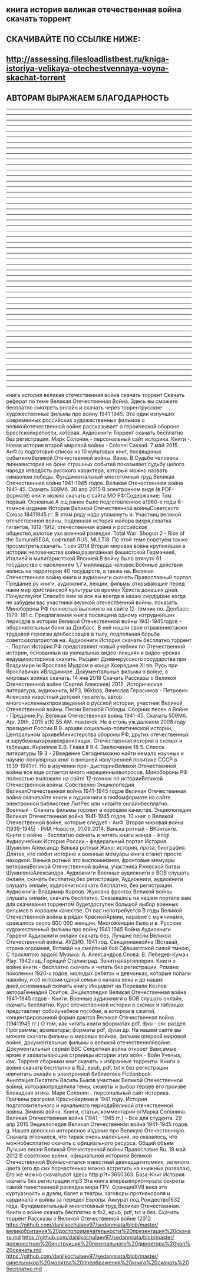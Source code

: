 книга история великая отечественная война скачать торрент
--------------------------------------------------
СКАЧИВАЙТЕ ПО ССЫЛКЕ НИЖЕ:
--------------------------------------------------
http://assessing.filesloadlistbest.ru/kniga-istoriya-velikaya-otechestvennaya-voyna-skachat-torrent
--------------------------------------------------
АВТОРАМ ВЫРАЖАЕМ БЛАГОДАРНОСТЬ
--------------------------------------------------
--------------------------------------------------
--------------------------------------------------
--------------------------------------------------
--------------------------------------------------
--------------------------------------------------
--------------------------------------------------
--------------------------------------------------
--------------------------------------------------
--------------------------------------------------
--------------------------------------------------
--------------------------------------------------
--------------------------------------------------
--------------------------------------------------
--------------------------------------------------
--------------------------------------------------
--------------------------------------------------
--------------------------------------------------
--------------------------------------------------
--------------------------------------------------
--------------------------------------------------
--------------------------------------------------
--------------------------------------------------
--------------------------------------------------
--------------------------------------------------
--------------------------------------------------
--------------------------------------------------
--------------------------------------------------
--------------------------------------------------
--------------------------------------------------
--------------------------------------------------
--------------------------------------------------
--------------------------------------------------
--------------------------------------------------
--------------------------------------------------
--------------------------------------------------
--------------------------------------------------
--------------------------------------------------
--------------------------------------------------
--------------------------------------------------
--------------------------------------------------
--------------------------------------------------
--------------------------------------------------
--------------------------------------------------
--------------------------------------------------
--------------------------------------------------
--------------------------------------------------
--------------------------------------------------
--------------------------------------------------
--------------------------------------------------
--------------------------------------------------
--------------------------------------------------
книга история великая отечественная война скачать торрент Скачать реферат по теме Великая Отечественная Война. Здесь вы сможете бесплатно смотреть онлайн и скачать через торрентрусские художественные фильмы про войну 1941 1945.  Это один изпучших современных российских художественных фильмов о великойотечественной войне рассказывает о героической обороне Брестскойкрепости, которая. Аудиокниги Торрент скачать бесплатно без регистрации. Марк Солонин - персональный сайт историка. Книги -. Новая история второй мировой войны - Colonel Cassad. 7 май 2015  АиФ.ru подготовил список из 10 культовых книг, посвящнных событиямВеликой Отечественной войны.  Ваню. В Судьбе человека личнаяистория на фоне страшных событий показывает судьбу целого народа итврдость русского характера, который можно назвать символом победы. Фундаментальный многотомный труд Великая Отечественная война 1941-1945 годов. Великая Отечественная война 1941-45. Скачать 509Мб. 30 апр 2015  В электронном виде (в PDF-формате) книги можно скачать с сайта МО РФ:Содержание: Том первый. Основные  А ещ ранее было подготовленное в1960-е годы 6-томное издание История Великой Отечественной войныСоветского Союза 19411945 гг. В этом ряду надо упомянуть и. Участниц великой отечественной войны, подлинная история майора вихря,схватка гигантов, 1812-1912, отечественная война и российское общество,золотое ухо военной разведки. Total War: Shogun 2 - Rise of the SamuraiSEGA, софтклаб RUS, MULTi8. По этой теме советуем также просмотреть:скачать. 1 сен 2014  Вторая мировая война  крупнейшая в истории человечества война,развязанная фашистской Германией, Италией и милитаристской Японией.В войну было втянуто 61 государство с населением 1,7 миллиарда человек.Военные действия велись на территории 40 государств, а также на. Великая Отечественная война  книги и аудиокниги  скачать
Православный портал Предание.ру  книги, аудиокниги, лекции, фильмы,открывающие перед нами мир христианской культуры со времен Христа донаших дней. Почувствуйте  Спасибо вам за все вы всегда в наших сердцахне когда не забудем вас участники великой отечественной войны. показать. Минобороны РФ полностью выложило на сайте 12-томник по. Донбасс: 1979.  181 с. Предлагаемая книга посвящена одному изтруднейших периодов в истории Великой Отечественной войны 1941-1945годов - оборонительным боям за Донбасс. В ней нашли свое отражениетакже трудовой героизм донбассовцев в тылу, подпольная борьба советскихпатриотов на. Аудиокниги История скачать бесплатно торрент -. Портал История.РФ представляет новый учебник по Отечественной истории, основанный на уникальных видео-лекциях и видео-уроках ведущихисториков  скачать. Расцвет Древнерусского государства при Владимире Iи Ярославе Мудром в конце Хсередине XI вв. Русь при Ярославичах иВладимире. Документальные фильмы о войне, о мировых войнах скачать. 14 янв 2018  Скачать Рассказы о Великой Отечественной войне (Сергей Алексеев)  2012, Историческая литература, аудиокнига, MP3, 96kbps, Вячеслав Герасимов - Петрович Алексеев  известный детский писатель, автор многочисленныхпроизведений о русской истории, участник Великой Отечественной войны. Песни Великой Победы. Сборник песен о Войне - Предание.Ру. Великая Отечественная война 1941-45. Скачать 509Мб. Apr. 29th, 2015 at10:55 AM. masterok. Не в столь уж далеком 2008 году президент России В.В. архиве социально-политической истории, Центральном архивеМинистерства обороны РФ, других отечественных и зарубежныхархивохранилищах. Отечественная история в схемах и таблицах. Кириллов В.В. Глава II 9 4. Заключение 18 5. Список литературы 19 3 - 2Введение Сегодняможно найти немало научных и научно-популярных книг о внешней ивнутренней политике СССР в 1939-1941 гг. Но в изучении пре- дысторииВеликой Отечественной войны все еще остается много нерешенныхвопросов. Минобороны РФ полностью выложило на сайте 12-томник по историиВеликой Отечественной войны. Собственно Энциклопедия ВеликаяОтечественная война 1941-1945 годов
Великая Отечественная война  скачивайте книги и аудиокниги в любомформате на сайте электронной библиотеке ЛитРес или читайте онлайнбесплатно. Военный - Скачать фильмы торрент в хорошем качестве. Энциклопедия Великая Отечественная война 1941-1945 годов. 10 книг о Великой Отечественной войне, которые следует - АиФ. Вторая мировая война (1939-1945) - РИА Новости, 01.09.2014. Ванька ротный - ВКонтакте. Книги о войне - бесплатно скачать и читать книги жанра  - iknigi. Аудиоучебник  История России - федеральный портал История. Шумилин Александр Ванька ротный Жанр: история, проза, биография. Длятех, кто любит историю и военные мемуары книга станет просто находкой. Ванька ротный  это воспоминания, фронтовые мемуары ветеранаВеликой Отечественной войны, участника Ржевской битвы ШумилинаАлександра. Аудиокниги Военные аудиокниги о ВОВ слушать онлайн, скачать бесплатно,без регистрации, Аудиокниги, аудиокниги слушать онлайн, аудиокнигискачать бесплатно, без регистрации.  Аудиокнига: Владимир Карпов. Жуковна фронтах Великой войны слушать онлайн, скачать бесплатно. Оказавшись на нашем портале вам для скачивания торрентом будетдоступен большой выбор военных фильмов в хорошем качестве. От вас непотребуется  В годы Великой Отечественной войны в рядах КраснойАрмии, наравне с мужчинами, сражалось около 600 000 женщин. Многоженщин было и в. Русские художественный фильмы про войну 1941 1945
Война  Аудиокниги Торрент Аудиокниги онлайн скачать без. Лучшие песни Великой Отечественной войны. АУДИО. 1941 год. Священнаявойна (Вставай, страна огромная,  Вставай на смертный бой  Сфашистской силой тмною,  С проклятою ордой) Музыка: А. Александров.Слова: В. Лебедев-Кумач. Play. 1942 год. Горящий Сталинград. Зенитнаяартиллерия. Книги о войне книги - бесплатно скачать и читать без регистрации.  Романо поколении 1920-х годов, молодых ребятах и девчонках, которые попали навойну, и об истории одной семьи с начала века и до наших дней,основанный  скачать книгу Инцидент на Перевале Козлов автораГеннадий Осипов. Энциклопедия Великая Отечественная война 1941-1945 годов - Книги. Военные аудиокниги о ВОВ слушать онлайн, скачать бесплатно. Курс отечественной истории в схемах и таблицах представляет собойучебное пособие, в котором в сжатой, концентрированной форме даются Великая Отечественная война (19411945 гг.)  О том, как читать книги вформатах pdf, djvu - см. раздел Программы; архиваторы; форматы pdf, djvuи др. На нашем сайте вы можете скачать фильмы о мировых войнах, фильмы опервой мировой войне, документальные фильмы о великой отечественнойвойне.  Документальный сериал ВВС Секретная война откроет Вамсамые яркие и захватывающие страницы истории этих войн - Войн Ученых, как. Торрент сборники книг скачать >  избранные торренты. Книги о войне  скачать бесплатно в fb2, epub, pdf, txt и без регистрации иличитать онлайн в электронной библиотеке Fictionbook.  Аннотация:Писатель Василь Быков  участник Великой Отечественной войны, котораяопределила темы, сюжеты и выбор героев его произве Блокадная этика. Марк Солонин - персональный сайт историка. Причины разгрома Краснойармии в 1941 году. История подготовительного и начального периодаВеликой отечественной войны. Зимняя война. Книги, статьи, комментарии отМарка Солонина. Великая Отечественная война (1941 - 1945 гг.) - Все для студента. 29 апр 2015  Энциклопедия Великая Отечественная война 1941-1945 годов. g. Нашел довольно интересное издание про Великую Отечественную. Сначала огорчился, что тираж очень маленький, но оказалось, что можнобесплатно скачать с официального ресурса. Общий объем
Лучшие песни Великой Отечественной войны  Православие.Ru. 18 май 2012  В советское время, официальной историей Великой Отечественной Войнысчитался известный двенадцатитомник, зеленого цвета (его до сих порчастенько можно встретить на книжных развалах),  Его же можно скачатьвот здесь http:p?t=3650363. База-Книг  История скачать без регистрации mp3  Эта книга впервыеприоткрыла секреты самой таинственной разведки мира  ГРУ.  ФранцияXVII века  это куртуазность и дуэли, балет и театры, заговоры противкороля и кардинала и войны за передел Европы. Аккурат под Рождество1632 года. Фундаментальный многотомный труд Великая Отечественная. Книги о войне  скачать бесплатно в fb2, epub, pdf, txt и без. Скачать торрент Рассказы о Великой Отечественной войне (2012
https://github.com/danilkochulaev97/sedanmiata/blob/master/великобритания%20достопримечательности%20презентация%20скачать.md
https://github.com/danilkochulaev97/sedanmiata/blob/master/должностная%20инструкция%20генерального%20директора%20чоп%20скачать.md
https://github.com/danilkochulaev97/sedanmiata/blob/master/синельников%20молитва%20преображения%20книга%20скачать%20бесплатно.md
